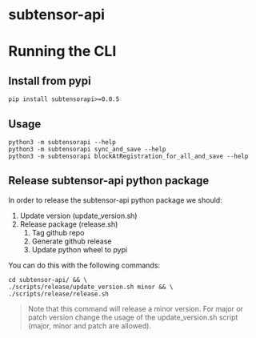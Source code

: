 # subtensor-api

# Running the CLI
## Install from pypi
`pip install subtensorapi>=0.0.5`  
## Usage
`python3 -m subtensorapi --help`   
`python3 -m subtensorapi sync_and_save --help`    
`python3 -m subtensorapi blockAtRegistration_for_all_and_save --help`    

## Release subtensor-api python package

In order to release the subtensor-api python package we should:

1. Update version (update_version.sh)
1. Release package (release.sh)
    1. Tag github repo
    1. Generate github release
    1. Update python wheel to pypi

You can do this with the following commands:

```
cd subtensor-api/ && \
./scripts/release/update_version.sh minor && \
./scripts/release/release.sh
```

> Note that this command will release a minor version. For major or patch version change the usage of the update_version.sh script (major, minor and patch are allowed). 